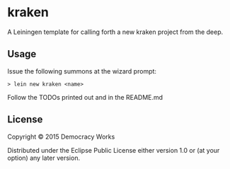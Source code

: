 # kraken

A Leiningen template for calling forth a new kraken project from the
deep.

## Usage

Issue the following summons at the wizard prompt:

```
> lein new kraken <name>
```

Follow the TODOs printed out and in the README.md

## License

Copyright © 2015 Democracy Works

Distributed under the Eclipse Public License either version 1.0 or (at
your option) any later version.
